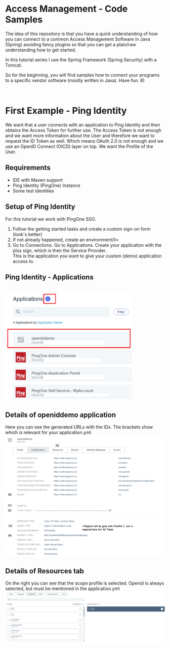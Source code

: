 # Access Management - Code Samples

The idea of this repository is that you have a quick understanding of how you can connect to a common Access Management Software in Java (Spring) avoiding fancy plugins so that you can get a plain/raw understanding how to get started.

In this tutorial series I use the Spring Framework (Spring Security) with a Tomcat. 

So for the beginning, you will find samples how to connect your programs to a specific vendor software (mostly written in Java).
Have fun. 8)

<br />

# First Example - Ping Identity

We want that a user connects with an application to Ping Identity and then obtains the Access Token for further use.
The Access Token is not enough and we want more information about the User and therefore we want to request the ID Token as well.
Which means OAuth 2.0 is not enough and we use an OpenID Connect (OICD) layer on top. We want the Profile of the User.

## Requirements

<ul>
<li>IDE with Maven support</li>
<li>Ping Identity (PingOne) Instance</li>
<li>Some test identities</li>
</ul>

## Setup of Ping Identity
For this tutorial we work with PingOne SSO.

<ol>
<li>Follow the getting started tasks and create a custom sign-on form (look's better)</li>
<li>If not already happened, create an environment/li>
<li>Go to Connections. Go to Applications. Create your application with the plus sign, which is then the Service Provider.
<br />
 This is the application you want to give your custom (demo) application access to.</li>
</ol>

## Ping Identity - Applications
<br/>
<img src="images/git1.png" alt="drawing" style="width:400px;"/>

## Details of openiddemo application
Here you can see the generated URLs with the IDs. The brackets show which is relevant for your application.yml
<br/>
<img src="images/git2.png" alt="drawing" style="width:800px;"/>
<br/>

## Details of Resources tab
On the right you can see that the scope profile is selected. Openid is always selected, but must be mentioned in the application.yml
<br/>
<img src="images/git3.png" alt="drawing" style="width:800px;"/>
